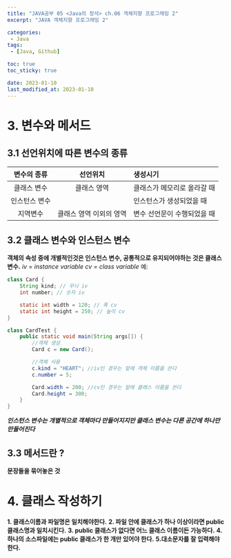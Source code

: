 ```yaml
---
title: "JAVA공부 05 <Java의 정석> ch.06 객체지향 프로그래밍 2"
excerpt: "JAVA 객체지향 프로그래밍 2"

categories:
 - Java
tags:
 - [Java, Github]

toc: true
toc_sticky: true

date: 2023-01-10
last_modified_at: 2023-01-10
---
```


# 3. 변수와 메서드

## 3.1 선언위치에 따른 변수의 종류

변수의 종류|선언위치|생성시기
:------:|:----:|:-----
클래스 변수|클래스 영역|클래스가 메모리로 올라갈 때
인스턴스 변수||인스턴스가 생성되었을 때
지역변수|클래스 영역 이외의 영역|변수 선언문이 수행되었을 때

## 3.2 클래스 변수와 인스턴스 변수
__객체의 속성 중에 개별적인것은 인스턴스 변수, 공통적으로 유지되어야하는 것은 클래스 변수.__
_iv = instance variable
cv = class variable_
예:
```java
class Card {
    String kind; // 무늬 iv
    int number; // 숫자 iv

    static int width = 120; // 폭 cv
    static int height = 250; // 높이 cv
}

class CardTest {
    public static void main(String args[]) {
        //객체 생성
        Card c = new Card();

        //객체 사용
        c.kind = "HEART"; //iv인 경우는 앞에 객체 이름을 쓴다
        c.number = 5;

        Card.width = 200; //cv인 경우는 앞에 클래스 이름을 쓴다
        Card.height = 300;
    }
}
```
_**인스턴스 변수는 개별적으로 객체마다 만들어지지만 클래스 변수는 다른 공간에 하나만 만들어진다**_

## 3.3 메서드란 ?
__문장들을 묶어놓은 것__


# 4. 클래스 작성하기
__1. 클래스이름과 파일명은 일치해야한다.__
__2. 파일 안에 클래스가 하나 이상이라면 public 클래스명과 일치시킨다.__
__3. public 클래스가 없다면 어느 클래스 이름이든 가능하다.__
__4. 하나의 소스파일에는 public 클래스가 한 개만 있어야 한다.__
__5.대소문자를 잘 입력해야 한다.__
